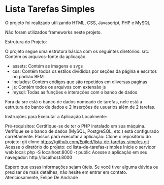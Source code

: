# Lista Tarefas Simples

O projeto foi realizado utilizando HTML, CSS, Javascript, PHP e MySQL

Não foram utilizados frameworks neste projeto.

Estrutura do Projeto:

O projeto segue uma estrutura básica com os seguintes diretórios:
src: Contém os arquivos-fonte da aplicação.
  - assets: Contém as imagens e svgs
  - css: Contém todos os estilos divididos por seções da página e escritos no padrão BEM
  - includes: Contém códigos que são repetidos em diiversas pagínas
  - js: Contém todos os arquivos com extensão js
  - mysql: Todas as funções e interações com o banco de dados

Fora da src está o banco de dados nomeado de tarefas,
  nele está a estrutura do banco de dados e 2 inserções de usuarios além de 2 tarefas.

Instruções para Executar a Aplicação Localmente:

Pré-requisitos:
Certifique-se de ter o PHP instalado em sua máquina.
Verifique se o banco de dados (MySQL, PostgreSQL, etc.) está configurado corretamente.
Passos para executar a aplicação:
Clone o repositório do projeto: git clone https://github.com/Epiled/lista-de-tarefas-simples.git
Acesse o diretório do projeto: cd lista-de-tarefas-simples
Inicie o servidor web local: php -S localhost:8000 -t public
Acesse a aplicação em seu navegador: http://localhost:8000

Espero que essas informações sejam úteis. Se você tiver alguma dúvida ou precisar de mais detalhes, não hesite em entrar em contato.
Atenciosamente,
Felipe De Andrade
